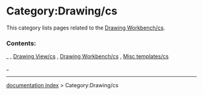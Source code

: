 # Category:Drawing/cs
This category lists pages related to the [Drawing Workbench/cs](Drawing_Workbench/cs.md).

### Contents:

_ , [Drawing View/cs](Drawing_View/cs.md) , [Drawing Workbench/cs](Drawing_Workbench/cs.md) , [Misc templates/cs](Misc_templates/cs.md)

_

---
[documentation index](../README.md) > Category:Drawing/cs
